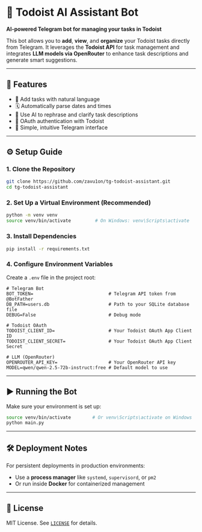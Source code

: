 # 🤖 Todoist AI Assistant Bot

**AI-powered Telegram bot for managing your tasks in Todoist**

This bot allows you to **add**, **view**, and **organize** your Todoist tasks directly from Telegram. It leverages the **Todoist API** for task management and integrates **LLM models via OpenRouter** to enhance task descriptions and generate smart suggestions.

---

## 🚀 Features

- 📌 Add tasks with natural language
- 🗓️ Automatically parse dates and times
- 🧠 Use AI to rephrase and clarify task descriptions
- 🔁 OAuth authentication with Todoist
- 💬 Simple, intuitive Telegram interface

---

## ⚙️ Setup Guide

### 1. Clone the Repository

```bash
git clone https://github.com/zavu1on/tg-todoist-assistant.git
cd tg-todoist-assistant
```

### 2. Set Up a Virtual Environment (Recommended)

```bash
python -m venv venv
source venv/bin/activate         # On Windows: venv\Scripts\activate
```

### 3. Install Dependencies

```bash
pip install -r requirements.txt
```

### 4. Configure Environment Variables

Create a `.env` file in the project root:

```env
# Telegram Bot
BOT_TOKEN=                            # Telegram API token from @BotFather
DB_PATH=users.db                      # Path to your SQLite database file
DEBUG=False                           # Debug mode

# Todoist OAuth
TODOIST_CLIENT_ID=                    # Your Todoist OAuth App Client ID
TODOIST_CLIENT_SECRET=                # Your Todoist OAuth App Client Secret

# LLM (OpenRouter)
OPENROUTER_API_KEY=                   # Your OpenRouter API key
MODEL=qwen/qwen-2.5-72b-instruct:free # Default model to use
```

---

## ▶️ Running the Bot

Make sure your environment is set up:

```bash
source venv/bin/activate        # Or venv\Scripts\activate on Windows
python main.py
```

---

## 🛠 Deployment Notes

For persistent deployments in production environments:

* Use a **process manager** like `systemd`, `supervisord`, or `pm2`
* Or run inside **Docker** for containerized management

---

## 📄 License

MIT License. See [`LICENSE`](./LICENSE) for details.
